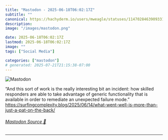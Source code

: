 ```yaml
---
title: "Mastodon - 2025-06-18T06:02:17Z"
subtitle: ""
canonical: https://hachyderm.io/users/mweagle/statuses/114702846390933172
description:
image: "/images/mastodon.png"

date: 2025-06-18T06:02:17Z
lastmod: 2025-06-18T06:02:17Z
image: ""
tags: ["Social Media"]

categories: ["mastodon"]
# generated: 2025-07-21T21:15:38-07:00
---
```

![Mastodon](/images/mastodon.png)

<p>“And this sort of work is the really interesting bit an incident: how skilled responders are able to take advantage of generic functionality that is available in order to remediate an unexpected failure mode.”<br /><a href="https://surfingcomplexity.blog/2025/06/14/what-went-well-is-more-than-just-a-pat-on-the-back/" target="_blank" rel="nofollow noopener noreferrer" translate="no"><span class="invisible">https://</span><span class="ellipsis">surfingcomplexity.blog/2025/06</span><span class="invisible">/14/what-went-well-is-more-than-just-a-pat-on-the-back/</span></a></p>


###### [Mastodon Source 🐘](https://hachyderm.io/@mweagle/114702846390933172)

___
